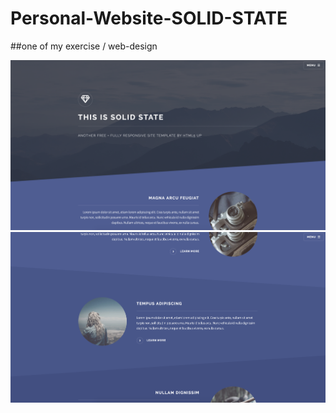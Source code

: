 # Personal-Website-SOLID-STATE
##one of my exercise / web-design


![IMG](./image/scr-01.jpg)
![IMG](./image/scr-02.jpg)